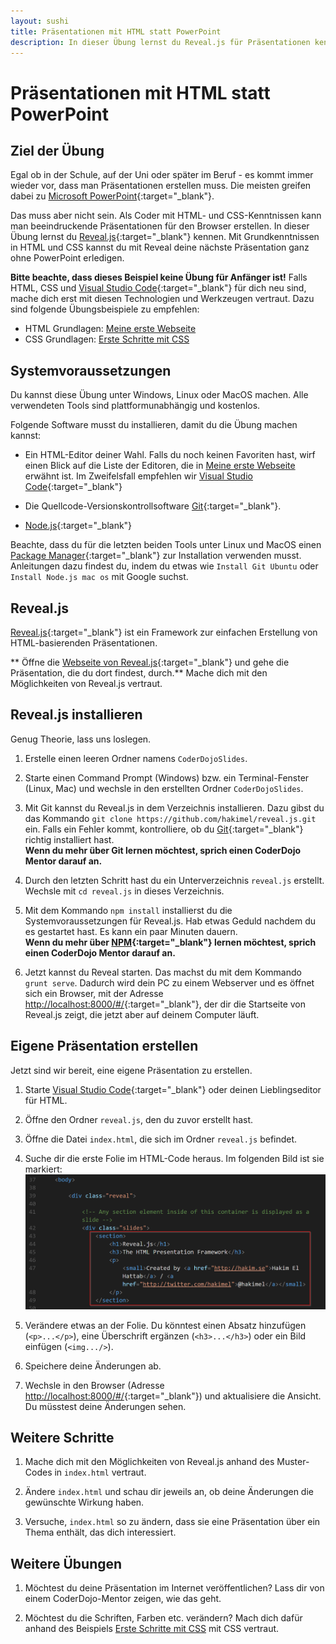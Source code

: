 ```yaml
---
layout: sushi
title: Präsentationen mit HTML statt PowerPoint
description: In dieser Übung lernst du Reveal.js für Präsentationen kennen 
---
```


# Präsentationen mit HTML statt PowerPoint

## Ziel der Übung

Egal ob in der Schule, auf der Uni oder später im Beruf - es kommt immer wieder vor, dass man Präsentationen erstellen muss. Die meisten greifen dabei zu [Microsoft PowerPoint](https://products.office.com/de-at/powerpoint){:target="_blank"}.

Das muss aber nicht sein. Als Coder mit HTML- und CSS-Kenntnissen kann man beeindruckende Präsentationen für den Browser erstellen. In dieser Übung lernst du [Reveal.js](http://lab.hakim.se/reveal-js/){:target="_blank"} kennen. Mit Grundkenntnissen in HTML und CSS kannst du mit Reveal deine nächste Präsentation ganz ohne PowerPoint erledigen.

**Bitte beachte, dass dieses Beispiel keine Übung für Anfänger ist!** Falls HTML, CSS und [Visual Studio Code](https://code.visualstudio.com/ "Homepage von Visual Studio Code"){:target="_blank"} für dich neu sind, mache dich erst mit diesen Technologien und Werkzeugen vertraut. Dazu sind folgende Übungsbeispiele zu empfehlen:

* HTML Grundlagen: [Meine erste Webseite](http://coderdojo-linz.github.io/trainingsanleitungen/web/html-meine-erste-webseite.html)
* CSS Grundlagen: [Erste Schritte mit CSS](http://coderdojo-linz.github.io/trainingsanleitungen/web/erste-schritte-mit-css.html)


## Systemvoraussetzungen

Du kannst diese Übung unter Windows, Linux oder MacOS machen. Alle verwendeten Tools sind plattformunabhängig und kostenlos.

Folgende Software musst du installieren, damit du die Übung machen kannst:

* Ein HTML-Editor deiner Wahl. Falls du noch keinen Favoriten hast, wirf einen Blick auf die Liste der Editoren, die in [Meine erste Webseite](http://coderdojo-linz.github.io/trainingsanleitungen/web/html-meine-erste-webseite.html) erwähnt ist. Im Zweifelsfall empfehlen wir [Visual Studio Code](https://code.visualstudio.com/ "Homepage von Visual Studio Code"){:target="_blank"}

* Die Quellcode-Versionskontrollsoftware [Git](https://git-scm.com/downloads){:target="_blank"}.

* [Node.js](https://nodejs.org/ "Node.js Homepage"){:target="_blank"}

Beachte, dass du für die letzten beiden Tools unter Linux und MacOS einen [Package Manager](https://de.wikipedia.org/wiki/Paketverwaltung "Mehr über Paketverwaltung auf Wikipedia nachlesen"){:target="_blank"} zur Installation verwenden musst. Anleitungen dazu findest du, indem du etwas wie `Install Git Ubuntu` oder `Install Node.js mac os` mit Google suchst.


## Reveal.js

[Reveal.js](http://lab.hakim.se/reveal-js/){:target="_blank"} ist ein Framework zur einfachen Erstellung von HTML-basierenden Präsentationen. 

** Öffne die [Webseite von Reveal.js](http://lab.hakim.se/reveal-js/){:target="_blank"} und gehe die Präsentation, die du dort findest, durch.** Mache dich mit den Möglichkeiten von Reveal.js vertraut.


## Reveal.js installieren

Genug Theorie, lass uns loslegen.

1. Erstelle einen leeren Ordner namens `CoderDojoSlides`.

2. Starte einen Command Prompt (Windows) bzw. ein Terminal-Fenster (Linux, Mac) und wechsle in den erstellten Ordner `CoderDojoSlides`.

4. Mit Git kannst du Reveal.js in dem Verzeichnis installieren. Dazu gibst du das Kommando `git clone https://github.com/hakimel/reveal.js.git` ein. Falls ein Fehler kommt, kontrolliere, ob du [Git](https://git-scm.com/downloads){:target="_blank"} richtig installiert hast.<br/>
**Wenn du mehr über Git lernen möchtest, sprich einen CoderDojo Mentor darauf an.**

5. Durch den letzten Schritt hast du ein Unterverzeichnis `reveal.js` erstellt. Wechsle mit `cd reveal.js` in dieses Verzeichnis.

6. Mit dem Kommando `npm install` installierst du die Systemvoraussetzungen für Reveal.js. Hab etwas Geduld nachdem du es gestartet hast. Es kann ein paar Minuten dauern.<br/>
**Wenn du mehr über [NPM](https://www.npmjs.com/){:target="_blank"} lernen möchtest, sprich einen CoderDojo Mentor darauf an.**

7.  Jetzt kannst du Reveal starten. Das machst du mit dem Kommando `grunt serve`. Dadurch wird dein PC zu einem Webserver und es öffnet sich ein Browser, mit der Adresse [http://localhost:8000/#/](http://localhost:8000/#/){:target="_blank"}, der dir die Startseite von Reveal.js zeigt, die jetzt aber auf deinem Computer läuft.


## Eigene Präsentation erstellen

Jetzt sind wir bereit, eine eigene Präsentation zu erstellen.

1. Starte [Visual Studio Code](https://code.visualstudio.com/ "Homepage von Visual Studio Code"){:target="_blank"} oder deinen Lieblingseditor für HTML.

2. Öffne den Ordner `reveal.js`, den du zuvor erstellt hast.

3. Öffne die Datei `index.html`, die sich im Ordner `reveal.js` befindet.

4. Suche dir die erste Folie im HTML-Code heraus. Im folgenden Bild ist sie markiert:<br/>
![Reveal.js Slide in Visual Studio Code](html-praesentationen/reveal-slide-in-visual-studio-code.png)

5. Verändere etwas an der Folie. Du könntest einen Absatz hinzufügen (`<p>...</p>`), eine Überschrift ergänzen (`<h3>...</h3>`) oder ein Bild einfügen (`<img.../>`).

6. Speichere deine Änderungen ab.

7. Wechsle in den Browser (Adresse [http://localhost:8000/#/](http://localhost:8000/#/){:target="_blank"}) und aktualisiere die Ansicht. Du müsstest deine Änderungen sehen. 


## Weitere Schritte

1. Mache dich mit den Möglichkeiten von Reveal.js anhand des Muster-Codes in `index.html` vertraut.

2. Ändere `index.html` und schau dir jeweils an, ob deine Änderungen die gewünschte Wirkung haben.

3. Versuche, `index.html` so zu ändern, dass sie eine Präsentation über ein Thema enthält, das dich interessiert.  


## Weitere Übungen

1. Möchtest du deine Präsentation im Internet veröffentlichen? Lass dir von einem CoderDojo-Mentor zeigen, wie das geht.

2. Möchtest du die Schriften, Farben etc. verändern? Mach dich dafür anhand des Beispiels [Erste Schritte mit CSS](/trainingsanleitungen/web/erste-schritte-mit-css.html) mit CSS vertraut.
